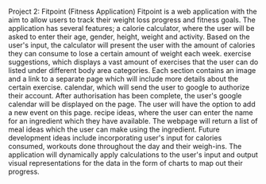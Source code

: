 Project 2: Fitpoint (Fitness Application)
Fitpoint is a web application with the aim to allow users to track their weight loss progress and fitness goals.
The application has several features;
a calorie calculator, where the user will be asked to enter their age, gender, height, weight and activity. Based on the user's input, the calculator will present the user with the amount of calories they can consume to lose a certain amount of weight each week.
exercise suggestions, which displays a vast amount of exercises that the user can do listed under different body area categories. Each section contains an image and a link to a separate page which will include more details about the certain exercise.
calendar, which will send the user to google to authorize their account. After authorisation has been complete, the user's google calendar will be displayed on the page. The user will have the option to add a new event on this page.
recipe ideas, where the user can enter the name for an ingredient which they have available. The webpage will return a list of meal ideas which the user can make using the ingredient. 
Future development ideas include incorporating user's input for calories consumed, workouts done throughout the day and their weigh-ins. The application will dynamically apply calculations to the user's input and output visual representations for the data in the form of charts to map out their progress.